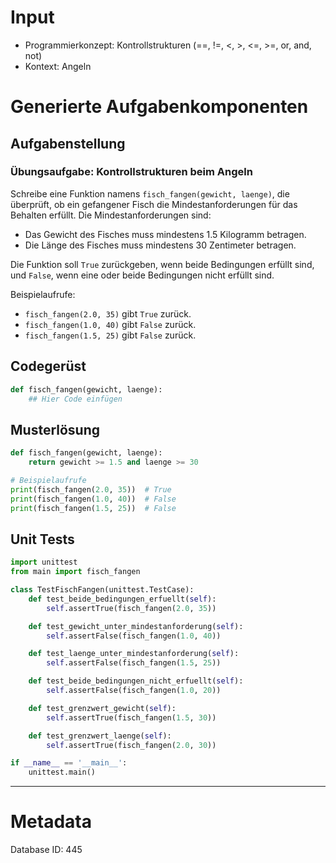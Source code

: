 # Input
- Programmierkonzept: Kontrollstrukturen (==, !=, <, >, <=, >=, or, and, not)
- Kontext: Angeln

# Generierte Aufgabenkomponenten
## Aufgabenstellung
### Übungsaufgabe: Kontrollstrukturen beim Angeln

Schreibe eine Funktion namens `fisch_fangen(gewicht, laenge)`, die überprüft, ob ein gefangener Fisch die Mindestanforderungen für das Behalten erfüllt. Die Mindestanforderungen sind:

- Das Gewicht des Fisches muss mindestens 1.5 Kilogramm betragen.
- Die Länge des Fisches muss mindestens 30 Zentimeter betragen.

Die Funktion soll `True` zurückgeben, wenn beide Bedingungen erfüllt sind, und `False`, wenn eine oder beide Bedingungen nicht erfüllt sind.

Beispielaufrufe:
- `fisch_fangen(2.0, 35)` gibt `True` zurück.
- `fisch_fangen(1.0, 40)` gibt `False` zurück.
- `fisch_fangen(1.5, 25)` gibt `False` zurück.

## Codegerüst
```python
def fisch_fangen(gewicht, laenge):
    ## Hier Code einfügen
```

## Musterlösung
```python
def fisch_fangen(gewicht, laenge):
    return gewicht >= 1.5 and laenge >= 30

# Beispielaufrufe
print(fisch_fangen(2.0, 35))  # True
print(fisch_fangen(1.0, 40))  # False
print(fisch_fangen(1.5, 25))  # False
```

## Unit Tests
```python
import unittest
from main import fisch_fangen

class TestFischFangen(unittest.TestCase):
    def test_beide_bedingungen_erfuellt(self):
        self.assertTrue(fisch_fangen(2.0, 35))

    def test_gewicht_unter_mindestanforderung(self):
        self.assertFalse(fisch_fangen(1.0, 40))

    def test_laenge_unter_mindestanforderung(self):
        self.assertFalse(fisch_fangen(1.5, 25))

    def test_beide_bedingungen_nicht_erfuellt(self):
        self.assertFalse(fisch_fangen(1.0, 20))

    def test_grenzwert_gewicht(self):
        self.assertTrue(fisch_fangen(1.5, 30))

    def test_grenzwert_laenge(self):
        self.assertTrue(fisch_fangen(2.0, 30))

if __name__ == '__main__':
    unittest.main()
```
___
# Metadata
Database ID: 445
